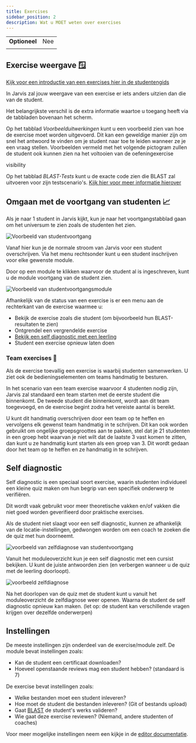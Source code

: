 ```yaml
---
title: Exercises
sidebar_position: 2
description: Wat u MOET weten over exercises
---
```


|                       |     |
|-----------------------|-----|
| **Optioneel**         | Nee |
|                       |     |

## Exercise weergave 🪟

[Kijk voor een introductie van een exercises hier in de studentengids](../../students/exercises)

In Jarvis zal jouw weergave van een exercise er iets anders uitzien dan die van de student.

Het belangrijkste verschil is de extra informatie waartoe u toegang heeft via de tabbladen bovenaan het scherm.

Op het tabblad *Voorbeelduitwerkingen* kunt u een voorbeeld zien van hoe de exercise moet worden uitgevoerd.
Dit kan een geweldige manier zijn om snel het antwoord te vinden om je student naar toe te leiden wanneer ze je een vraag stellen.
Voorbeelden vermeld met het volgende pictogram zullen de student ook kunnen zien na het voltooien van de oefeningexercise
<link rel="stylesheet" href="https://fonts.googleapis.com/css2?family=Material+Symbols+Outlined:opsz,wght,FILL,GRAD@20..48,100..700,0..1,-50..200" />
<span class="material-symbols-outlined">
visibility
</span>

Op het tabblad *BLAST-Tests* kunt u de exacte code zien die BLAST zal uitvoeren voor zijn testscenario's.
[Kijk hier voor meer informatie hierover](../editor/blast)

## Omgaan met de voortgang van studenten 📈

Als je naar 1 student in Jarvis kijkt, kun je naar het voortgangstabblad gaan om het universum te zien zoals de studenten het zien.

![Voorbeeld van studentvoortgang](/img/staff/coaches/exercises/student-progress.png)

Vanaf hier kun je de normale stroom van Jarvis voor een student overschrijven.
Via het menu rechtsonder kunt u een student inschrijven voor elke gewenste module.

Door op een module te klikken waarvoor de student al is ingeschreven, kunt u de module voortgang van de student zien.

![Voorbeeld van studentvoortgangsmodule](/img/staff/coaches/exercises/student-progress-module.png)

Afhankelijk van de status van een exercise is er een menu aan de rechterkant van de exercise waarmee u:

* Bekijk de exercise zoals die student (om bijvoorbeeld hun BLAST-resultaten te zien)
* Ontgrendel een vergrendelde exercise
* [Bekijk een self diagnostic met een leerling](#self-diagnostic)
* Student een exercise opnieuw laten doen

### Team exercises 👥

Als de exercise toevallig een exercise is waarbij studenten samenwerken.
U ziet ook de bedieningselementen om teams handmatig te besturen.

In het scenario van een team exercise waarvoor 4 studenten nodig zijn,
Jarvis zal standaard een team starten met de eerste student die binnenkomt.
De tweede student die binnenkomt, wordt aan dit team toegevoegd,
en de exercise begint zodra het vereiste aantal is bereikt.

U kunt dit handmatig overschrijven door een team op te heffen en vervolgens elk gewenst team handmatig in te schrijven.
Dit kan ook worden gebruikt om ongelijke groepsgroottes aan te pakken,
stel dat je 21 studenten in een groep hebt waarvan je niet wilt dat de laatste 3 vast komen te zitten,
dan kunt u ze handmatig kunt starten als een groep van 3.
Dit wordt gedaan door het team op te heffen en ze handmatig in te schrijven.

## Self diagnostic

Self diagnostic is een speciaal soort exercise,
waarin studenten individueel een kleine quiz maken om hun begrip van een specifiek onderwerp te verifiëren.

Dit wordt vaak gebruikt voor meer theoretische vakken en/of vakken die niet goed worden geverifieerd door praktische exercises.

Als de student niet slaagt voor een self diagnostic, kunnen ze afhankelijk van de locatie-instellingen, 
gedwongen worden om een coach te zoeken die de quiz met hun doorneemt.

![voorbeeld van zelfdiagnose van studentvoortgang](/img/staff/coaches/exercises/student-progress-self-diagnostic.png)

Vanuit het moduleoverzicht kun je een self diagnostic met een cursist bekijken.
U kunt de juiste antwoorden zien (en verbergen wanneer u de quiz met de leerling doorloopt).

![voorbeeld zelfdiagnose](/img/staff/coaches/exercises/self-diagnostic.png)

Na het doorlopen van de quiz met de student kunt u vanuit het moduleoverzicht de zelfdiagnose weer openen.
Waarna de student de self diagnostic opnieuw kan maken.
(let op: de student kan verschillende vragen krijgen over dezelfde onderwerpen)


## Instellingen

De meeste instellingen zijn onderdeel van de exercise/module zelf.
De module bevat instellingen zoals:
* Kan de student een certificaat downloaden?
* Hoeveel openstaande reviews mag een student hebben? (standaard is 7)

De exercise bevat instellingen zoals:
* Welke bestanden moet een student inleveren?
* Hoe moet de student die bestanden inleveren? (Git of bestands upload)
* Gaat [BLAST](../editor/blast) de student's werks valideren?
* Wie gaat deze exercise reviewen? (Niemand, andere studenten of coaches)

Voor meer mogelijke instellingen neem een kijkje in de [editor documentatie](../editor).
